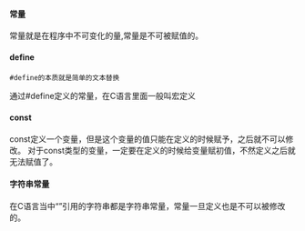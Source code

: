 #### 常量
常量就是在程序中不可变化的量,常量是不可被赋值的。
#### define
    #define的本质就是简单的文本替换

通过#define定义的常量，在C语言里面一般叫宏定义

#### const
const定义一个变量，但是这个变量的值只能在定义的时候赋予，之后就不可以修改。对于const类型的变量，一定要在定义的时候给变量赋初值，不然定义之后就无法赋值了。

#### 字符串常量
在C语言当中“”引用的字符串都是字符串常量，常量一旦定义也是不可以被修改的。